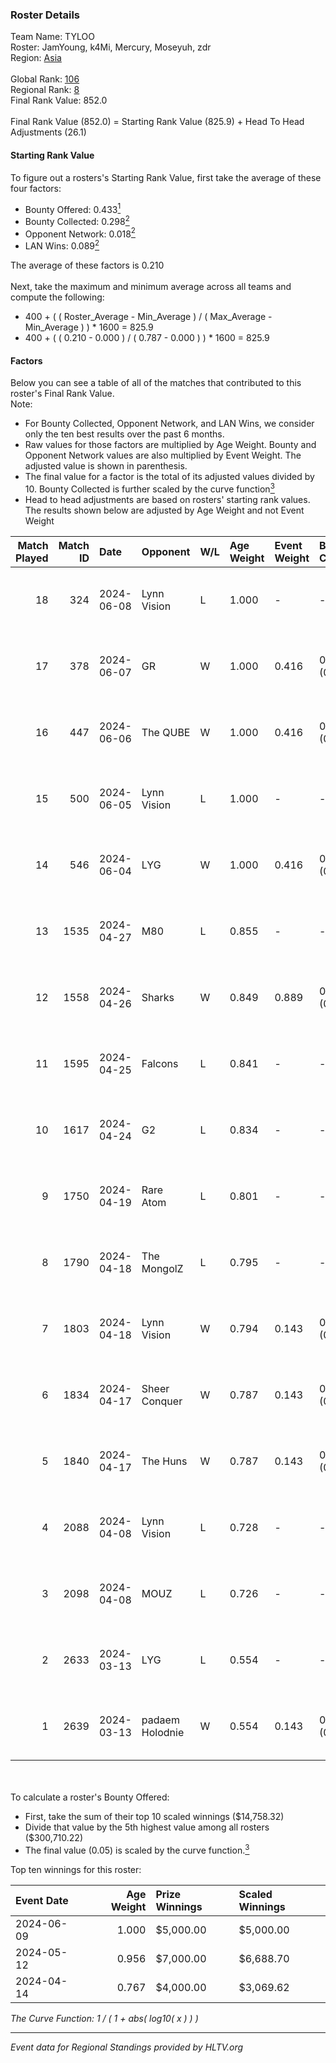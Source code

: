 ### Roster Details<br />
Team Name: TYLOO<br />
Roster: JamYoung, k4Mi, Mercury, Moseyuh, zdr<br />
Region: [Asia]( ../standings_asia.md)<br />
<br />
Global Rank: [106](../standings_global.md)<br />
Regional Rank: [8]( ../standings_asia.md)<br />
Final Rank Value:  852.0<br />
<br />
Final Rank Value (852.0) = Starting Rank Value (825.9) + Head To Head Adjustments (26.1)<br />

#### Starting Rank Value<br />
To figure out a rosters's Starting Rank Value, first take the average of these four factors:<br />
- Bounty Offered: 0.433[<sup>1</sup>](#table2)
- Bounty Collected: 0.298[<sup>2</sup>](#table1)
- Opponent Network: 0.018[<sup>2</sup>](#table1)
- LAN Wins: 0.089[<sup>2</sup>](#table1)

The average of these factors is 0.210<br />
<br />
Next, take the maximum and minimum average across all teams and compute the following:<br />
- 400 + ( ( Roster_Average - Min_Average ) / ( Max_Average - Min_Average ) ) * 1600 = 825.9
- 400 + ( ( 0.210 - 0.000 ) / ( 0.787 - 0.000 ) ) * 1600 = 825.9


#### Factors<br />
Below you can see a table of all of the matches that contributed to this roster's Final Rank Value.<br />
Note:<br />

- For Bounty Collected, Opponent Network, and LAN Wins, we consider only the ten best results over the past 6 months.
- Raw values for those factors are multiplied by Age Weight. Bounty and Opponent Network values are also multiplied by Event Weight. The adjusted value is shown in parenthesis.
- The final value for a factor is the total of its adjusted values divided by 10. Bounty Collected is further scaled by the curve function[<sup>3</sup>](#curveFunction)
- Head to head adjustments are based on rosters' starting rank values. The results shown below are adjusted by Age Weight and not Event Weight
<span id="table1"></span><br />


| Match Played | Match ID | Date       | Opponent        | W/L | Age Weight | Event Weight | Bounty Collected | Opponent Network | LAN Wins  | H2H Adj. | Roster                                  |
| -: | -: | :- | :- | :- | :- | :- | :- | :- | :- | -: | :- |
|           18 |      324 | 2024-06-08 | Lynn Vision     | L   | 1.000      | -            | -                | -                | -         |    -5.29 | JamYoung, k4Mi, Mercury, Moseyuh, zdr   |
|           17 |      378 | 2024-06-07 | GR              | W   | 1.000      | 0.416        | 0.011 (0.004)    | 0.119 (0.049)    | 0 (0.000) |     8.57 | JamYoung, k4Mi, Mercury, Moseyuh, zdr   |
|           16 |      447 | 2024-06-06 | The QUBE        | W   | 1.000      | 0.416        | 0.007 (0.003)    | 0.071 (0.030)    | 0 (0.000) |     9.23 | JamYoung, k4Mi, Mercury, Moseyuh, zdr   |
|           15 |      500 | 2024-06-05 | Lynn Vision     | L   | 1.000      | -            | -                | -                | -         |    -4.57 | JamYoung, k4Mi, Mercury, Moseyuh, zdr   |
|           14 |      546 | 2024-06-04 | LYG             | W   | 1.000      | 0.416        | 0.005 (0.002)    | 0.064 (0.027)    | 0 (0.000) |    10.94 | JamYoung, k4Mi, Mercury, Moseyuh, zdr   |
|           13 |     1535 | 2024-04-27 | M80             | L   | 0.855      | -            | -                | -                | -         |    -2.41 | advent, JamYoung, kaze, Mercury, zdr    |
|           12 |     1558 | 2024-04-26 | Sharks          | W   | 0.849      | 0.889        | 0.028 (0.021)    | 0.052 (0.039)    | 1 (0.849) |    11.40 | advent, JamYoung, kaze, Mercury, zdr    |
|           11 |     1595 | 2024-04-25 | Falcons         | L   | 0.841      | -            | -                | -                | -         |    -0.36 | advent, JamYoung, kaze, Mercury, zdr    |
|           10 |     1617 | 2024-04-24 | G2              | L   | 0.834      | -            | -                | -                | -         |    -0.06 | advent, JamYoung, kaze, Mercury, zdr    |
|            9 |     1750 | 2024-04-19 | Rare Atom       | L   | 0.801      | -            | -                | -                | -         |   -18.61 | advent, JamYoung, kaze, Mercury, zdr    |
|            8 |     1790 | 2024-04-18 | The MongolZ     | L   | 0.795      | -            | -                | -                | -         |    -0.09 | advent, JamYoung, kaze, Mercury, zdr    |
|            7 |     1803 | 2024-04-18 | Lynn Vision     | W   | 0.794      | 0.143        | 0.126 (0.014)    | 0.258 (0.029)    | 0 (0.000) |    21.88 | advent, JamYoung, kaze, Mercury, zdr    |
|            6 |     1834 | 2024-04-17 | Sheer Conquer   | W   | 0.787      | 0.143        | 0.000 (0.000)    | 0.028 (0.003)    | 0 (0.000) |     3.63 | advent, JamYoung, kaze, Mercury, zdr    |
|            5 |     1840 | 2024-04-17 | The Huns        | W   | 0.787      | 0.143        | 0.000 (0.000)    | 0.065 (0.007)    | 0 (0.000) |     4.14 | advent, JamYoung, kaze, Mercury, zdr    |
|            4 |     2088 | 2024-04-08 | Lynn Vision     | L   | 0.728      | -            | -                | -                | -         |    -2.58 | advent, JamYoung, kaze, Mercury, zdr    |
|            3 |     2098 | 2024-04-08 | MOUZ            | L   | 0.726      | -            | -                | -                | -         |    -0.03 | advent, JamYoung, kaze, Mercury, zdr    |
|            2 |     2633 | 2024-03-13 | LYG             | L   | 0.554      | -            | -                | -                | -         |   -11.14 | advent, JamYoung, lyrics3, Mercury, zdr |
|            1 |     2639 | 2024-03-13 | padaem Holodnie | W   | 0.554      | 0.143        | 0.000 (0.000)    | 0.000 (0.000)    | 0 (0.000) |     1.44 | advent, JamYoung, lyrics3, Mercury, zdr |

<br />
<span id="table2"></span><br />
To calculate a roster's Bounty Offered:<br />

- First, take the sum of their top 10 scaled winnings ($14,758.32)
- Divide that value by the 5th highest value among all rosters ($300,710.22)
- The final value (0.05) is scaled by the curve function.[<sup>3</sup>](#curveFunction)

Top ten winnings for this roster:<br />

| Event Date | Age Weight | Prize Winnings | Scaled Winnings |
| :- | -: | :- | :- |
| 2024-06-09 |      1.000 | $5,000.00      | $5,000.00       |
| 2024-05-12 |      0.956 | $7,000.00      | $6,688.70       |
| 2024-04-14 |      0.767 | $4,000.00      | $3,069.62       |


<span id="curveFunction"></span>_The Curve Function: 1 / ( 1 + abs( log10( x ) ) )_<br />

---
_Event data for Regional Standings provided by HLTV.org_<br />
